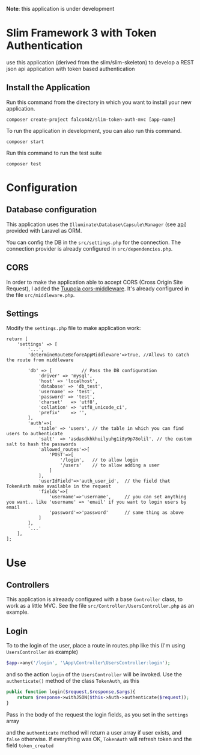 **Note**: this application is under development

# Slim Framework 3 with Token Authentication

use this application (derived from the slim/slim-skeleton) to develop a REST json api application with token based authentication

## Install the Application

Run this command from the directory in which you want to install your new application.

    composer create-project falco442/slim-token-auth-mvc [app-name]


To run the application in development, you can also run this command. 

	composer start

Run this command to run the test suite

	composer test

# Configuration

## Database configuration

This application uses the `Illuminate\Database\Capsule\Manager` (see [api](https://laravel.com/api/5.1/Illuminate/Database/Capsule/Manager.html)) provided with Laravel as ORM.

You can config the DB in the `src/settings.php` for the connection. The connection provider is already configured in `src/dependencies.php`.

## CORS 

In order to make the application able to accept CORS (Cross Origin Site Request), I added the [Tuupola cors-middleware](https://github.com/tuupola/cors-middleware). It's already configured in the file `src/middleware.php`.

## Settings

Modify the `settings.php` file to make application work:

```
return [
    'settings' => [
        '...',
        'determineRouteBeforeAppMiddleware'=>true, //Allows to catch the route from middleware

        'db' => [			// Pass the DB configuration
            'driver' => 'mysql',
            'host' => 'localhost',
            'database' => 'db_test',
            'username' => 'test',
            'password' => 'test',
            'charset'   => 'utf8',
            'collation' => 'utf8_unicode_ci',
            'prefix'    => '',
        ],
        'auth'=>[
            'table' => 'users',	// the table in which you can find users to authenticate
            'salt'  => 'asdasdkhkhuilyuhg1i8y9p78olil',	// the custom salt to hash the passwords
            'allowed_routes'=>[
                'POST'=>[
                	'/login', 	// to allow login
                	'/users'	// to allow adding a user
                ]
            ],
            'userIdField'=>'auth_user_id',	// the field that TokenAuth make available in the request
            'fields'=>[
                'username'=>'username',		// you can set anything you want.. like 'username' => 'email' if you want to login users by email
                'password'=>'password'		// same thing as above
            ]
        ],
        '...'
    ],
];
```


# Use

## Controllers

This application is alreaady configured with a base `Controller` class, to work as a little MVC. See the file `src/Controller/UsersController.php` as an example.

## Login

To to the login of the user, place a route in routes.php like this (I'm using `UsersController` as example)

```PHP
$app->any('/login', '\App\Controller\UsersController:login');
```

and so the action `login` of the `UsersController` will be invoked. Use the `authenticate()` method of the class `TokenAuth`, as this

```PHP
public function login($request,$response,$args){
	return $response->withJSON($this->Auth->authenticate($request));
}
```

Pass in the body of the request the login fields, as you set in the `settings` array

and the `authenticate` method will return a user array if user exists, and `false` otherwise. If everything was OK, `TokenAuth` will refresh token and the field `token_created`